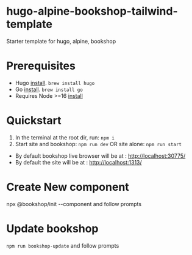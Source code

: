 # hugo-alpine-bookshop-tailwind-template

Starter template for hugo, alpine, bookshop

# Prerequisites

- Hugo [install](https://gohugo.io/getting-started/installing/). `brew install hugo`
- Go [install](https://go.dev/learn/). `brew install go`
- Requires Node >=16 [install](https://nodejs.org/en/)

# Quickstart

1. In the terminal at the root dir, run: `npm i`
2. Start site and bookshop: `npm run dev` OR site alone: `npm run start`

- By default bookshop live browser will be at : [http://localhost:30775/](http://localhost:30775/)
- By default the site will be at : [http://localhost:1313/](http://localhost:1313/)

# Create New component

npx @bookshop/init --component <name> and follow prompts

# Update bookshop

`npm run bookshop-update` and follow prompts
